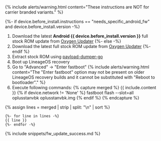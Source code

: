 {% include alerts/warning.html content="These instructions are NOT for carrier branded variants." %}

{%- if device.before_install.instructions == "needs_specific_android_fw" and device.before_install.version -%}
1. Download the latest **Android {{ device.before_install.version }}** full stock ROM update from [Oxygen Updater](https://github.com/oxygen-updater/oxygen-updater/releases/latest)
{%- else -%}
1. Download the latest full stock ROM update from [Oxygen Updater](https://github.com/oxygen-updater/oxygen-updater/releases/latest)
{%- endif %}
2. Extract stock ROM using [payload-dumper-go](https://github.com/ssut/payload-dumper-go/releases/latest)
3. Boot up LineageOS recovery
4. Go to "Advanced" -> "Enter fastboot"
   {% include alerts/warning.html content="The \"Enter fastboot\" option may not be present on older LineageOS recovery builds and it cannot be substituted with \"Reboot to bootloader\"." %}
5. Execute following commands:
{% capture merged %}
{{ include.content }}
{% if device.network != 'None' %}
fastboot flash --slot=all oplusstanvbk oplusstanvbk.img
{% endif %}
{% endcapture %}

{% assign lines = merged | strip | split: "\n" | sort %}
   ```
   {%- for line in lines -%}
   {{ line }}
   {%- endfor -%}
   ```

{% include snippets/fw_update_success.md %}
